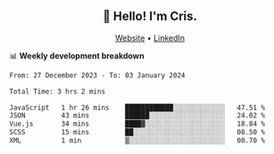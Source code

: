 
<h2 align="center">👋 Hello! I'm Cris.</h2>
<p align="center">
  <a href="https://www.criscunas.dev">Website</a> •
  <a href="https://www.linkedin.com/in/cristophercunas/">LinkedIn</a> 
</p>


📊 **Weekly development breakdown**
<!--START_SECTION:waka-->

```txt
From: 27 December 2023 - To: 03 January 2024

Total Time: 3 hrs 2 mins

JavaScript   1 hr 26 mins    ████████████░░░░░░░░░░░░░   47.51 %
JSON         43 mins         ██████░░░░░░░░░░░░░░░░░░░   24.02 %
Vue.js       34 mins         ████▓░░░░░░░░░░░░░░░░░░░░   18.84 %
SCSS         15 mins         ██░░░░░░░░░░░░░░░░░░░░░░░   08.50 %
XML          1 min           ▒░░░░░░░░░░░░░░░░░░░░░░░░   00.70 %
```

<!--END_SECTION:waka-->
